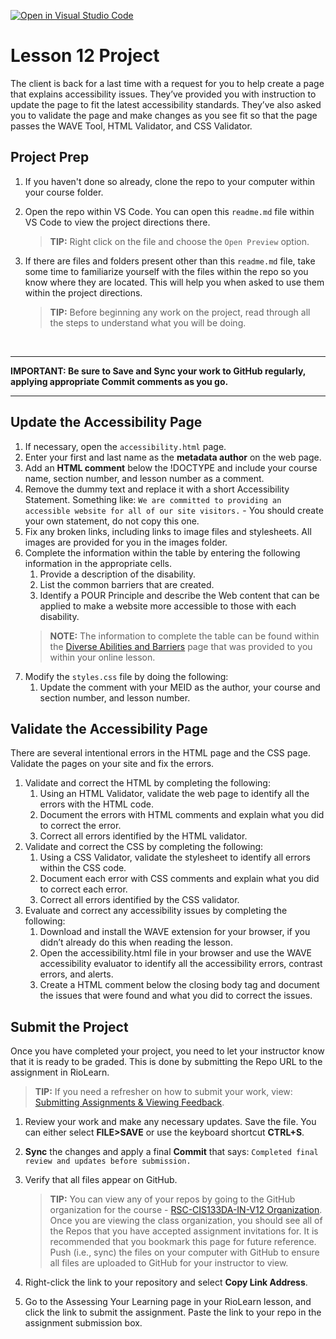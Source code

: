 [![Open in Visual Studio Code](https://classroom.github.com/assets/open-in-vscode-718a45dd9cf7e7f842a935f5ebbe5719a5e09af4491e668f4dbf3b35d5cca122.svg)](https://classroom.github.com/online_ide?assignment_repo_id=14161166&assignment_repo_type=AssignmentRepo)
# Lesson 12 Project
The client is back for a last time with a request for you to help create a page that explains accessibility issues. They’ve provided you with instruction to update the page to fit the latest accessibility standards. They’ve also asked you to validate the page and make changes as you see fit so that the page passes the WAVE Tool, HTML Validator, and CSS Validator.

## Project Prep
1. If you haven't done so already, clone the repo to your computer within your course folder.
2. Open the repo within VS Code. You can open this `readme.md` file within VS Code to view the project directions there. 

   > **TIP:** Right click on the file and choose the `Open Preview` option.
3. If there are files and folders present other than this `readme.md` file, take some time to familiarize yourself with the files within the repo so you know where they are located. This will help you when asked to use them within the project directions.

   > **TIP:** Before beginning any work on the project, read through all the steps to understand what you will be doing.

<br>

***
**IMPORTANT: Be sure to Save and Sync your work to GitHub regularly, applying appropriate Commit comments as you go.**
***


## Update the Accessibility Page

1. If necessary, open the `accessibility.html` page.
2. Enter your first and last name as the **metadata author** on the web page.
3. Add an **HTML comment** below the !DOCTYPE and include your course name, section number, and lesson number as a comment.
4. Remove the dummy text and replace it with a short Accessibility Statement. Something like: `We are committed to providing an accessible website for all of our site visitors.` - You should create your own statement, do not copy this one.
5. Fix any broken links, including links to image files and stylesheets. All images are provided for you in the images folder.
6. Complete the information within the table by entering the following information in the appropriate cells.
    1. Provide a description of the disability.
    2. List the common barriers that are created.
    3. Identify a POUR Principle and describe the Web content that can be applied to make a website more accessible to those with each disability. 
    > **NOTE:** The information to complete the table can be found within the [Diverse Abilities and Barriers](https://www.w3.org/WAI/people-use-web/abilities-barriers/) page that was provided to you within your online lesson.
7. Modify the `styles.css` file by doing the following:
    1. Update the comment with your MEID as the author, your course and section number, and lesson number.


## Validate the Accessibility Page
There are several intentional errors in the HTML page and the CSS page. Validate the pages on your site and fix the errors.

1. Validate and correct the HTML by completing the following:
    1. Using an HTML Validator, validate the web page to identify all the errors with the HTML code.
    2. Document the errors with HTML comments and explain what you did to correct the error.
    3. Correct all errors identified by the HTML validator.
2. Validate and correct the CSS by completing the following:
    1. Using a CSS Validator, validate the stylesheet to identify all errors within the CSS code.
    2. Document each error with CSS comments and explain what you did to correct each error.
    3. Correct all errors identified by the CSS validator.
3. Evaluate and correct any accessibility issues by completing the following:
    1. Download and install the WAVE extension for your browser, if you didn’t already do this when reading the lesson.
    2. Open the accessibility.html file in your browser and use the WAVE accessibility evaluator to identify all the accessibility errors, contrast errors, and alerts.
    3. Create a HTML comment below the closing body tag and document the issues that were found and what you did to correct the issues.

## Submit the Project
Once you have completed your project, you need to let your instructor know that it is ready to be graded. This is done by submitting the Repo URL to the assignment in RioLearn.

   > **TIP:** If you need a refresher on how to submit your work, view: [Submitting Assignments & Viewing Feedback](https://riosalado.coursearc.com/content/cis-public/git-github-and-vs-code/submitting-assignments-and-viewing-feedback).
1. Review your work and make any necessary updates. Save the file. You can either select **FILE>SAVE** or use the keyboard shortcut **CTRL+S**.
2. **Sync** the changes and apply a final **Commit** that says: `Completed final review and updates before submission.`
3. Verify that all files appear on GitHub.

   > **TIP:** You can view any of your repos by going to the GitHub organization for the course - [RSC-CIS133DA-IN-V12 Organization](https://github.com/rsc-cis133DA-in-v12). Once you are viewing the class organization, you should see all of the Repos that you have accepted assignment invitations for. It is recommended that you bookmark this page for future reference. Push (i.e., sync) the files on your computer with GitHub to ensure all files are uploaded to GitHub for your instructor to view.
4. Right-click the link to your repository and select **Copy Link Address**.
5. Go to the Assessing Your Learning page in your RioLearn lesson, and click the link to submit the assignment. Paste the link to your repo in the assignment submission box.
